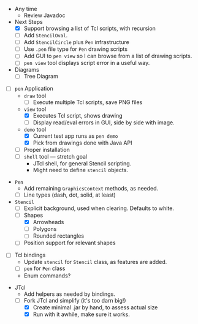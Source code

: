 - Any time
    - Review Javadoc
- Next Steps
    - [x] Support browsing a list of Tcl scripts, with recursion
    - [ ] Add `StencilOval`.
    - [ ] Add `StencilCircle` plus `Pen` infrastructure
    - [ ] Use `.pen` file type for `Pen` drawing scripts
    - [ ] Add GUI to `pen view` so I can browse from a list of drawing scripts.
    - [ ] `pen view` tool displays script error in a useful way.
- Diagrams
    - [ ] Tree Diagram
- [ ] `pen` Application
    -  `draw` tool
        - [ ] Execute multiple Tcl scripts, save PNG files
    - `view` tool
        - [x] Executes Tcl script, shows drawing
        - [ ] Display read/eval errors in GUI, side by side with image.
    - `demo` tool
        - [x] Current test app runs as `pen demo`
        - [x] Pick from drawings done with Java API
    - [ ] Proper installation
    - [ ] `shell` tool — stretch goal
        - JTcl shell, for general Stencil scripting.
        - Might need to define `stencil` objects.
- `Pen` 
    - Add remaining `GraphicsContext` methods, as needed.
    - [ ] Line types (dash, dot, solid, at least)
- `Stencil` 
    - [ ] Explicit background, used when clearing.  Defaults to white.
    - [ ] Shapes
        - [x] Arrowheads
        - [ ] Polygons
        - [ ] Rounded rectangles
    - [ ] Position support for relevant shapes
- [ ] Tcl bindings
    - Update `stencil` for `Stencil` class, as features are added.
    - [ ] `pen` for `Pen` class 
    - Enum commands?
- JTcl
    - Add helpers as needed by bindings.
    - [ ] Fork JTcl and simplify (it's too darn big!)
        - [x] Create minimal .jar by hand, to assess actual size
        - [x] Run with it awhile, make sure it works.
